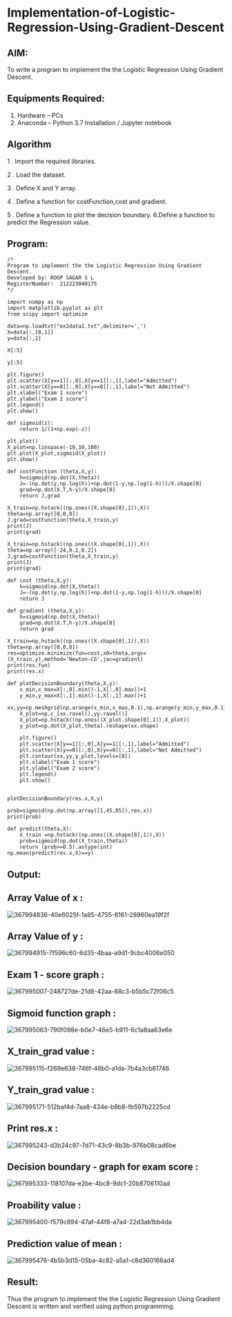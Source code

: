 # Implementation-of-Logistic-Regression-Using-Gradient-Descent

## AIM:
To write a program to implement the the Logistic Regression Using Gradient Descent.

## Equipments Required:
1. Hardware – PCs
2. Anaconda – Python 3.7 Installation / Jupyter notebook

## Algorithm
1 . Import the required libraries.

2 . Load the dataset.

3 . Define X and Y array.

4 . Define a function for costFunction,cost and gradient.

5 . Define a function to plot the decision boundary. 6.Define a function to predict the Regression value.
## Program:
```
/*
Program to implement the the Logistic Regression Using Gradient Descent.
Developed by: ROOP SAGAR S L
RegisterNumber:  212223040175
*/
```
```
import numpy as np
import matplotlib.pyplot as plt
from scipy import optimize

data=np.loadtxt("ex2data1.txt",delimiter=',')
X=data[:,[0,1]]
y=data[:,2]

X[:5]

y[:5]

plt.figure()
plt.scatter(X[y==1][:,0],X[y==1][:,1],label="Admitted")
plt.scatter(X[y==0][:,0],X[y==0][:,1],label="Not Admitted")
plt.xlabel("Exam 1 score")
plt.ylabel("Exam 2 score")
plt.legend()
plt.show()

def sigmoid(z):
    return 1/(1+np.exp(-z))

plt.plot()
X_plot=np.linspace(-10,10,100)
plt.plot(X_plot,sigmoid(X_plot))
plt.show()

def costFunction (theta,X,y):
    h=sigmoid(np.dot(X,theta))
    J=-(np.dot(y,np.log(h))+np.dot(1-y,np.log(1-h)))/X.shape[0]
    grad=np.dot(X.T,h-y)/X.shape[0]
    return J,grad

X_train=np.hstack((np.ones((X.shape[0],1)),X))
theta=np.array([0,0,0])
J,grad=costFunction(theta,X_train,y)
print(J)
print(grad)

X_train=np.hstack((np.ones((X.shape[0],1)),X))
theta=np.array([-24,0.2,0.2])
J,grad=costFunction(theta,X_train,y)
print(J)
print(grad)

def cost (theta,X,y):
    h=sigmoid(np.dot(X,theta))
    J=-(np.dot(y,np.log(h))+np.dot(1-y,np.log(1-h)))/X.shape[0]
    return J

def gradient (theta,X,y):
    h=sigmoid(np.dot(X,theta))
    grad=np.dot(X.T,h-y)/X.shape[0]
    return grad

X_train=np.hstack((np.ones((X.shape[0],1)),X))
theta=np.array([0,0,0])
res=optimize.minimize(fun=cost,x0=theta,args=(X_train,y),method='Newton-CG',jac=gradient)
print(res.fun)
print(res.x)

def plotDecisionBoundary(theta,X,y):
    x_min,x_max=X[:,0].min()-1,X[:,0].max()+1
    y_min,y_max=X[:,1].min()-1,X[:,1].max()+1
    xx,yy=np.meshgrid(np.arange(x_min,x_max,0.1),np.arange(y_min,y_max,0.1))
    X_plot=np.c_[xx.ravel(),yy.ravel()]
    X_plot=np.hstack((np.ones((X_plot.shape[0],1)),X_plot))
    y_plot=np.dot(X_plot,theta).reshape(xx.shape)
    
    plt.figure()
    plt.scatter(X[y==1][:,0],X[y==1][:,1],label="Admitted")
    plt.scatter(X[y==0][:,0],X[y==0][:,1],label="Not Admitted")
    plt.contour(xx,yy,y_plot,levels=[0])
    plt.xlabel("Exam 1 score")
    plt.ylabel("Exam 2 score")
    plt.legend()
    plt.show()


plotDecisionBoundary(res.x,X,y)

prob=sigmoid(np.dot(np.array([1,45,85]),res.x))
print(prob)

def predict(theta,X):
    X_train =np.hstack((np.ones((X.shape[0],1)),X))
    prob=sigmoid(np.dot(X_train,theta))
    return (prob>=0.5).astype(int)
np.mean(predict(res.x,X)==y)
```
## Output:

## Array Value of x :

![367994836-40e6025f-1a85-4755-8161-28960ea19f2f](https://github.com/user-attachments/assets/fc4f49ec-62fb-4fac-9c6e-e794cce0e584)

## Array Value of y :

![367994915-7f596c60-6d35-4baa-a9d1-9cbc4006e050](https://github.com/user-attachments/assets/cf3c10fd-3578-46b4-86c0-0eb87ccabe28)

## Exam 1 - score graph :

![367995007-248727de-21d8-42aa-88c3-b5b5c72f06c5](https://github.com/user-attachments/assets/185a6b3a-4a2e-4c69-92af-1d59823e28d8)

## Sigmoid function graph :

![367995063-790f098e-b0e7-46e5-b911-6c1a8aa63e6e](https://github.com/user-attachments/assets/05091b87-665f-4377-81e8-0f1bd3c44380)

## X_train_grad value :

![367995115-f269e638-746f-46b0-a1da-7b4a3cb61746](https://github.com/user-attachments/assets/691e075d-0491-4ac5-b87d-0370ba5ffde0)

## Y_train_grad value :

![367995171-512baf4d-7aa8-434e-b8b8-fb597b2225cd](https://github.com/user-attachments/assets/6b9e25f0-830d-44c7-b09e-5f4e128429b5)

## Print res.x :

![367995243-d3b24c97-7d71-43c9-8b3b-976b08cad6be](https://github.com/user-attachments/assets/7ac3b82b-97a0-446f-b271-592a199a67c5)

## Decision boundary - graph for exam score :

![367995333-118107da-e2be-4bc8-9dc1-20b8706110ad](https://github.com/user-attachments/assets/8249f450-bc2b-4a8d-a847-ab8b9b2246d3)

## Proability value :

![367995400-f579c894-47af-44f8-a7a4-22d3ab1bb4da](https://github.com/user-attachments/assets/322ab516-ce2f-45e8-89c6-52a608887638)

## Prediction value of mean :

![367995476-4b5b3d15-05ba-4c82-a5a1-c8d360166ad4](https://github.com/user-attachments/assets/2973fbe5-649e-4498-b3c0-58c6c3f707f3)

## Result:

Thus the program to implement the the Logistic Regression Using Gradient Descent is written and verified using python programming.
